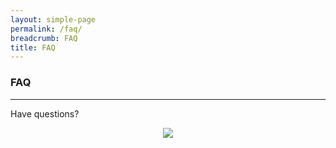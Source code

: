 ```yaml
---
layout: simple-page
permalink: /faq/
breadcrumb: FAQ
title: FAQ
---
```


### FAQ
---
Have questions?
<p align="center"><a href="https://va.ecitizen.gov.sg/cfp/customerPages/mlaw/explorefaq.aspx"><img src="https://raw.githubusercontent.com/isomerpages/mlaw-acd/minlawjh-patch-1/images/mlaw-faq.png"></p></a>

